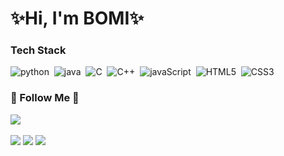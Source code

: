 ### 

<!--
**bomii1/bomii1** is a ✨ _special_ ✨ repository because its `README.md` (this file) appears on your GitHub profile.
![](http://github-profile-summary-cards.vercel.app/api/cards/stats?username=bomii1&theme=solarized)
![](http://github-profile-summary-cards.vercel.app/api/cards/productive-time?username=bomii1&theme=solarized&utcOffset=8)
-->
<h1 align = "left"><strong>✨Hi, I'm BOMI✨</strong></h1>
<h3 align="left"><b>Tech Stack</b></h3>
<p align = "left">
  <img alt="python" src ="https://img.shields.io/badge/Python-3776AB.svg?&style=for-flat-square&logo=Python&logoColor=white"/>&nbsp
  <img alt="java" src ="https://img.shields.io/badge/Java-007396.svg?&style=for-flat-square&logo=Java&logoColor=white"/>&nbsp
  <img alt="C" src ="https://img.shields.io/badge/C-A8B9CC.svg?&style=for-flat-square&logo=C&logoColor=white"/>&nbsp
  <img alt="C++" src ="https://img.shields.io/badge/C++-00599C.svg?&style=for-flat-square&logo=Python&logoColor=white"/>&nbsp
  <img alt="javaScript" src ="https://img.shields.io/badge/JavaScript-F7DF1E.svg?&style=for-flat-square&logo=JavaScript&logoColor=white"/>&nbsp
  <img alt="HTML5" src ="https://img.shields.io/badge/HTML5-E34F26.svg?&style=for-flat-square&logo=HTML5&logoColor=white"/>&nbsp
  <img alt="CSS3" src ="https://img.shields.io/badge/CSS3-1572B6.svg?&style=for-flat-square&logo=CSS3&logoColor=white"/>&nbsp
</p>
<h3 align="left"><b>🌈 Follow Me 🌈</b></h3>
<p align = "left">
  <a href="https://www.instagram.com/dkssudqhal/"><img src="https://img.shields.io/badge/Instagram-E4405F?style=flat-square&logo=Instagram&logoColor=white&link=https://www.instagram.com/dkssudqhal/"/></a>&nbsp

 

![](https://github-profile-summary-cards.vercel.app/api/cards/profile-details?username=bomii1&theme=solarized)
![](http://github-profile-summary-cards.vercel.app/api/cards/most-commit-language?username=bomii1&theme=solarized)
![](http://github-profile-summary-cards.vercel.app/api/cards/repos-per-language?username=bomii1&theme=solarized)
